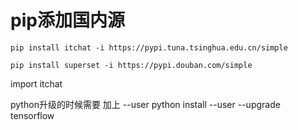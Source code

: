 # pip添加国内源

`pip install itchat -i https://pypi.tuna.tsinghua.edu.cn/simple`

`pip install superset -i https://pypi.douban.com/simple`

import itchat 


python升级的时候需要 加上 --user
python install --user --upgrade tensorflow





